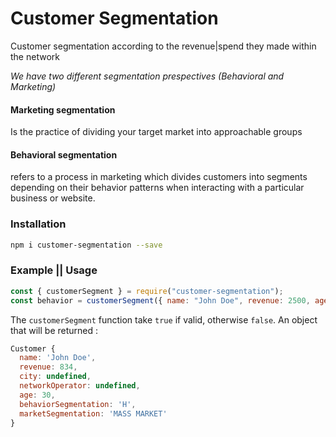 # Customer Segmentation 
<p>Customer segmentation according to the revenue|spend they made within the network</p>
<i>We have two different segmentation prespectives (Behavioral and Marketing)</i>

#### Marketing segmentation
<p>Is the practice of dividing your target market into approachable groups</p>

#### Behavioral segmentation
<p>refers to a process in marketing which divides customers into segments depending on their behavior patterns when interacting with a particular business or website.</p>

### Installation

```bash 
npm i customer-segmentation --save
```

### Example || Usage

```javascript
const { customerSegment } = require("customer-segmentation");
const behavior = customerSegment({ name: "John Doe", revenue: 2500, age: 30 });
```
The `customerSegment` function take  `true` if valid, otherwise `false`.
An object that will be returned :
```javascript
Customer {
  name: 'John Doe',
  revenue: 834,
  city: undefined,
  networkOperator: undefined,
  age: 30,
  behaviorSegmentation: 'H',
  marketSegmentation: 'MASS MARKET'
}
```